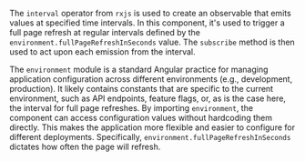 The `interval` operator from `rxjs` is used to create an observable that emits values at specified time intervals. In this component, it's used to trigger a full page refresh at regular intervals defined by the `environment.fullPageRefreshInSeconds` value. The `subscribe` method is then used to act upon each emission from the interval.

The `environment` module is a standard Angular practice for managing application configuration across different environments (e.g., development, production). It likely contains constants that are specific to the current environment, such as API endpoints, feature flags, or, as is the case here, the interval for full page refreshes. By importing `environment`, the component can access configuration values without hardcoding them directly. This makes the application more flexible and easier to configure for different deployments. Specifically, `environment.fullPageRefreshInSeconds` dictates how often the page will refresh.
